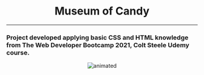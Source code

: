 <h1 align="center">Museum of Candy</h1>

---
<h3>
Project developed applying basic CSS and HTML knowledge from The Web Developer Bootcamp 2021, Colt Steele Udemy course.
</h3>

<p align="center">
  <img src="https://gifyu.com/image/OeVI" alt="animated" />
</p>
